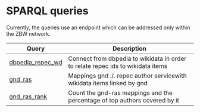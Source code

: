 # SPARQL queries

Currently, the queries use an endpoint which can be addressed only within the ZBW network.

Query | Description
------|------------
[dbpedia_repec_wd](http://zbw.eu/beta/sparql-lab/?endpoint=http://172.16.10.102:3030/ebds/query&queryRef=https://api.github.com/repos/zbw/repec_ras/contents/sparql/dbpedia_repec_wd.rq) | Connect from dbpedia to wikidata in order to relate repec ids to wikidata items
[gnd_ras](http://zbw.eu/beta/sparql-lab/?endpoint=http://172.16.10.102:3030/ebds/query&queryRef=https://api.github.com/repos/zbw/repec_ras/contents/sparql/gnd_ras.rq) | Mappings gnd ./. repec author servicewith wikidata items linked by gnd
[gnd_ras_rank](http://zbw.eu/beta/sparql-lab/?endpoint=http://172.16.10.102:3030/ebds/query&queryRef=https://api.github.com/repos/zbw/repec_ras/contents/sparql/gnd_ras_rank.rq) | Count the gnd-ras mappings and the percentage of top authors covered by it

